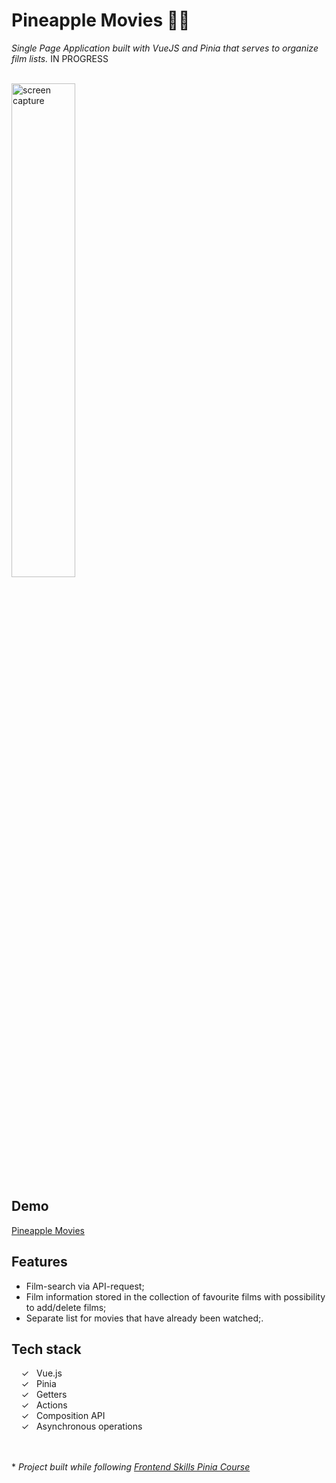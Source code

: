 # Pineapple Movies 🍍🍍

_Single Page Application built with VueJS and Pinia that serves to organize film lists._
IN PROGRESS

<br>
<img width="45%" alt="screen capture" src="../master/assets/img/captureweb.jpeg">

## Demo

[Pineapple Movies]


## Features
- Film-search via API-request;
- Film information stored in the collection of favourite films with possibility to add/delete films;
- Separate list for movies that have already been watched;.


## Tech stack

&nbsp;&nbsp;&nbsp;&nbsp;&check;&nbsp;&nbsp; Vue.js<br>
&nbsp;&nbsp;&nbsp;&nbsp;&check;&nbsp;&nbsp; Pinia<br>
&nbsp;&nbsp;&nbsp;&nbsp;&check;&nbsp;&nbsp; Getters<br>
&nbsp;&nbsp;&nbsp;&nbsp;&check;&nbsp;&nbsp; Actions<br>
&nbsp;&nbsp;&nbsp;&nbsp;&check;&nbsp;&nbsp; Composition API<br>
&nbsp;&nbsp;&nbsp;&nbsp;&check;&nbsp;&nbsp; Asynchronous operations <br>

  <br><br>
  \* _Project  built while following [Frontend Skills Pinia Course]_ 
  

   [Frontend Skills Pinia Course]: <https://www.youtube.com/watch?v=ok9PE-XwXro&list=PL2hgv2vHkQ7DE77DNxPPEqzdk89PA4gkX>
   [Pineapple Movies]: <https://github.com/AlenaGM/pineapple-movies)>
